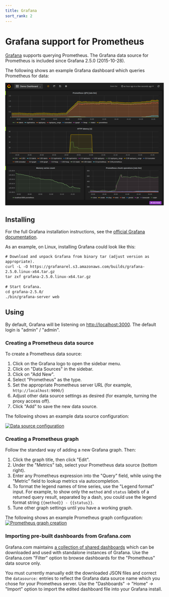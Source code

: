 ```yaml
---
title: Grafana
sort_rank: 2
---
```


# Grafana support for Prometheus

[Grafana](http://grafana.org/) supports querying Prometheus.
The Grafana data source for Prometheus is included since Grafana 2.5.0 (2015-10-28).

The following shows an example Grafana dashboard which queries Prometheus for data:

[![Grafana screenshot](/static/grafana_prometheus.png)](/static/grafana_prometheus.png)

## Installing

For the full Grafana installation instructions, see the [official Grafana
documentation](http://docs.grafana.org/installation/).

As an example, on Linux, installing Grafana could look like this:

```bash-lang
# Download and unpack Grafana from binary tar (adjust version as appropriate).
curl -L -O https://grafanarel.s3.amazonaws.com/builds/grafana-2.5.0.linux-x64.tar.gz
tar zxf grafana-2.5.0.linux-x64.tar.gz

# Start Grafana.
cd grafana-2.5.0/
./bin/grafana-server web
```

## Using

By default, Grafana will be listening on
[http://localhost:3000](http://localhost:3000). The default login is "admin" /
"admin".

### Creating a Prometheus data source

To create a Prometheus data source:

1. Click on the Grafana logo to open the sidebar menu.
2. Click on "Data Sources" in the sidebar.
3. Click on "Add New".
4. Select "Prometheus" as the type.
5. Set the appropriate Prometheus server URL (for example, `http://localhost:9090/`)
6. Adjust other data source settings as desired (for example, turning the proxy access off).
7. Click "Add" to save the new data source.

The following shows an example data source configuration:

[![Data source configuration](/assets/grafana_configuring_datasource.png)](/assets/grafana_configuring_datasource.png)

### Creating a Prometheus graph

Follow the standard way of adding a new Grafana graph. Then:

1. Click the graph title, then click "Edit".
2. Under the "Metrics" tab, select your Prometheus data source (bottom right).
3. Enter any Prometheus expression into the "Query" field, while using the
   "Metric" field to lookup metrics via autocompletion.
4. To format the legend names of time series, use the "Legend format" input. For
   example, to show only the `method` and `status` labels of a returned query
   result, separated by a dash, you could use the legend format string
   `{{method}} - {{status}}`.
5. Tune other graph settings until you have a working graph.

The following shows an example Prometheus graph configuration:
[![Prometheus graph creation](/assets/grafana_qps_graph.png)](/assets/grafana_qps_graph.png)

### Importing pre-built dashboards from Grafana.com

Grafana.com maintains [a collection of shared dashboards](https://grafana.com/dashboards)
which can be downloaded and used with standalone instances of Grafana.  Use
the Grafana.com "Filter" option to browse dashboards for the "Prometheus"
data source only.

You must currently manually edit the downloaded JSON files and correct the
`datasource:` entries to reflect the Grafana data source name which you
chose for your Prometheus server.  Use the "Dashboards" → "Home" → "Import"
option to import the edited dashboard file into your Grafana install.
